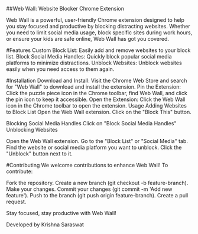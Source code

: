 ##Web Wall: Website Blocker Chrome Extension

Web Wall is a powerful, user-friendly Chrome extension designed to help you stay focused and productive by blocking distracting websites. Whether you need to limit social media usage, block specific sites during work hours, or ensure your kids are safe online, Web Wall has got you covered.

#Features
Custom Block List: Easily add and remove websites to your block list.
Block Social Media Handles: Quickly block popular social media platforms to minimize distractions.
Unblock Websites: Unblock websites easily when you need access to them again.

#Installation
Download and Install: Visit the Chrome Web Store and search for "Web Wall" to download and install the extension.
Pin the Extension: Click the puzzle piece icon in the Chrome toolbar, find Web Wall, and click the pin icon to keep it accessible.
Open the Extension: Click the Web Wall icon in the Chrome toolbar to open the extension.
Usage
Adding Websites to Block List
Open the Web Wall extension.
Click on the "Block This" button.

Blocking Social Media Handles
Click on "Block Social Media Handles"
Unblocking Websites

Open the Web Wall extension.
Go to the "Block List" or "Social Media" tab.
Find the website or social media platform you want to unblock.
Click the "Unblock" button next to it.

#Contributing
We welcome contributions to enhance Web Wall! To contribute:

Fork the repository.
Create a new branch (git checkout -b feature-branch).
Make your changes.
Commit your changes (git commit -m 'Add new feature').
Push to the branch (git push origin feature-branch).
Create a pull request.



Stay focused, stay productive with Web Wall!


Developed by Krishna Saraswat
